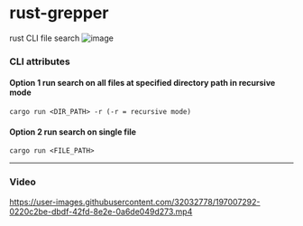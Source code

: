 # rust-grepper
rust CLI file search 
![image](https://user-images.githubusercontent.com/32032778/201546283-5f1ad728-6229-4139-8a24-b2d853cd2279.png)


### CLI attributes
#### Option 1 run search on all files at specified directory path in recursive mode
```
cargo run <DIR_PATH> -r (-r = recursive mode)
```
#### Option 2 run search on single file
```
cargo run <FILE_PATH>
```
---
### Video
https://user-images.githubusercontent.com/32032778/197007292-0220c2be-dbdf-42fd-8e2e-0a6de049d273.mp4

